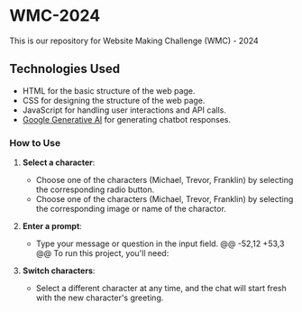 # WMC-2024
This is our repository for Website Making Challenge (WMC) - 2024

## Technologies Used

- HTML for the basic structure of the web page.
- CSS for designing the structure of the web page.
- JavaScript for handling user interactions and API calls.
- [Google Generative AI](https://developers.generativeai.google) for generating chatbot responses.


### How to Use

1. **Select a character**:
   - Choose one of the characters (Michael, Trevor, Franklin) by selecting the corresponding radio button.
   - Choose one of the characters (Michael, Trevor, Franklin) by selecting the corresponding image or name of the charactor.

2. **Enter a prompt**:
   - Type your message or question in the input field.
@@ -52,12 +53,3 @@ To run this project, you'll need:

4. **Switch characters**:
   - Select a different character at any time, and the chat will start fresh with the new character's greeting.
